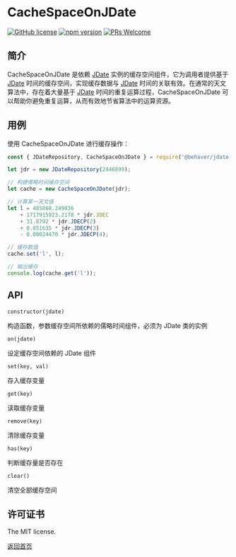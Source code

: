 # CacheSpaceOnJDate

[![GitHub license](https://img.shields.io/badge/license-MIT-brightgreen.svg)](#) [![npm version](https://img.shields.io/npm/v/react.svg?style=flat)](https://www.npmjs.com/package/@behaver/angle) [![PRs Welcome](https://img.shields.io/badge/PRs-welcome-brightgreen.svg)](#)

## 简介

CacheSpaceOnJDate 是依赖 [JDate](./JDate.md) 实例的缓存空间组件，它为调用者提供基于 [JDate](./JDate.md) 时间的缓存空间，实现缓存数据与 [JDate](./JDate.md) 时间的关联有效。在通常的天文算法中，存在着大量基于 [JDate](./JDate.md) 时间的重复运算过程，CacheSpaceOnJDate 可以帮助你避免重复运算，从而有效地节省算法中的运算资源。

## 用例

使用 CacheSpaceOnJDate 进行缓存操作：

```js
const { JDateRepository, CacheSpaceOnJDate } = require('@behaver/jdate');

let jdr = new JDateRepository(2446899);

// 构建儒略时间缓存空间
let cache = new CacheSpaceOnJDate(jdr);

// 计算某一天文值
let l = 485868.249036 
	+ 1717915923.2178 * jdr.JDEC 
	+ 31.8792 * jdr.JDECP(2) 
	+ 0.051635 * jdr.JDECP(3) 
	- 0.00024470 * jdr.JDECP(4);

// 缓存数值
cache.set('l', l);

// 输出缓存
console.log(cache.get('l'));
```

## API

`constructor(jdate)`

构造函数，参数缓存空间所依赖的儒略时间组件，必须为 JDate 类的实例

`on(jdate)`

设定缓存空间依赖的 JDate 组件

`set(key, val)`

存入缓存变量

`get(key)`

读取缓存变量

`remove(key)`

清除缓存变量

`has(key)`

判断缓存量是否存在

`clear()`

清空全部缓存空间

## 许可证书

The MIT license.

[返回首页](../readme.md)